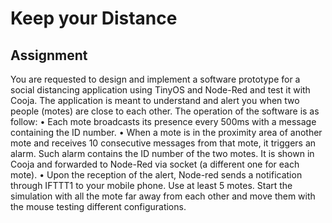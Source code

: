 # Keep your Distance
## Assignment
You are requested to design and implement a software prototype for a social distancing application using TinyOS and Node-Red and test it with Cooja. The application is meant to understand and alert you when two people (motes) are close to each other. The operation of the software is as follow:
• Each mote broadcasts its presence every 500ms with a message containing the ID number.
• When a mote is in the proximity area of another mote and receives 10 consecutive messages from that mote, it triggers an alarm. Such alarm contains the ID number of the two motes. It is shown in Cooja and forwarded to Node-Red via socket (a different one for each mote).
• Upon the reception of the alert, Node-red sends a notification through IFTTT1 to your mobile phone.
Use at least 5 motes. Start the simulation with all the mote far away from each other and move them with the mouse testing different configurations.
